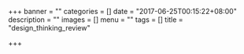 +++
banner = ""
categories = []
date = "2017-06-25T00:15:22+08:00"
description = ""
images = []
menu = ""
tags = []
title = "design_thinking_review"

+++

<!--more-->
